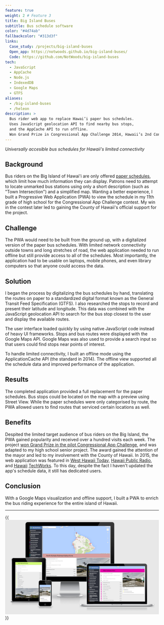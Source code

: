 ```yaml
---
feature: true
weight: 2 # Feature 3
title: Big Island Buses
subtitle: Bus schedule software
color: "#4d74ab"
fallbackcolor: "#313d3f"
links:
  Case_study: /projects/big-island-buses
  Open_app: https://notwoods.github.io/big-island-buses/
  Code: https://github.com/NotWoods/big-island-buses
tech:
  - JavaScript
  - AppCache
  - Node.js
  - IndexedDB
  - Google Maps
  - GTFS
aliases:
  - /big-island-buses
  - /heleon
description: >
  Bus rider web app to replace Hawai’i paper bus schedules.
  Uses JavaScript geolocation API to find nearby bus stops,
  and the AppCache API to run offline.
  Won Grand Prize in Congressional App Challenge 2014, Hawaii’s 2nd Congressional District.
---
```


_Universally accesible bus schedules for Hawaii's limited connectivity_

## Background

Bus riders on the Big Island of Hawai'i are only offered [paper schedules](http://www.heleonbus.org/schedules-and-maps), which limit how much information they can display. Patrons need to attempt to locate unmarked bus stations using only a short description (such as "Town Intersection") and a simplified map. Wanting a better experience, I built a Progressive Web Application (PWA) to view the schedule in my 11th grade of high school for the Congressional App Challenge contest. My win in the contest later led to gaining the County of Hawaii's official support for the project.

## Challenge

The PWA would need to be built from the ground up, with a digitalized version of the paper bus schedules. With limited network connectivity outside towns and long stretches of road, the web application needed to run offline but still provide access to all of the schedules. Most importantly, the application had to be usable on laptops, mobile phones, and even library computers so that anyone could access the data.

## Solution

I began the process by digitalizing the bus schedules by hand, translating the routes on paper to a standardized digital format known as the General Transit Feed Specification (GTFS). I also researched the stops to record and present their latitude and longitude. This data was combined with the JavaScript geolocation API to search for the bus stop closest to the user and display the available routes.

The user interface loaded quickly by using native JavaScript code instead of heavy UI frameworks. Stops and bus routes were displayed with the Google Maps API. Google Maps was also used to provide a search input so that users could find stops near points of interest.

To handle limited connectivity, I built an offline mode using the ApplicationCache API (the standard in 2014). The offline view supported all the schedule data and improved performance of the application.

## Results

The completed application provided a full replacement for the paper schedules. Bus stops could be located on the map with a preview using Street View. While the paper schedules were only categorised by route, the PWA allowed users to find routes that serviced certain locations as well.

## Benefits

Despited the limited target audience of bus riders on the Big Island, the PWA gained popularity and received over a hundred visits each week. The project [won Grand Prize in the pilot Congressional App Challenge](http://gabbard.house.gov/index.php/press-releases/339-rep-tulsi-gabbard-presents-congressional-awards-to-young-leaders-from-hawai-i-s-second-district), and was adapted to my high school senior project. The award gained the attention of the mayor and led to my involvement with the County of Hawaii. In 2015, the web application was featured in [West Hawaii Today](http://westhawaiitoday.com/news/local-news/hele-schedule-be-available-app), [Hawaii Public Radio](http://www.bytemarkscafe.org/2015/04/29/episode-348-sounding-rockets-apr-29-2015/), and [Hawaii](https://www.youtube.com/watch?v=MHPlJsosHDc) [TechWorks](https://www.youtube.com/watch?v=yl_3d7PSKMY). To this day, despite the fact I haven't updated the app's schedule data, it still has dedicated users.

## Conclusion

With a Google Maps visualization and offline support, I built a PWA to enrich the bus riding experience for the entire island of Hawaii.

---

{{<img src="multi-screen.png" alt="Big Island Buses on different devices">}}
